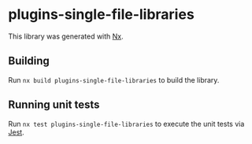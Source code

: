 # plugins-single-file-libraries

This library was generated with [Nx](https://nx.dev).

## Building

Run `nx build plugins-single-file-libraries` to build the library.

## Running unit tests

Run `nx test plugins-single-file-libraries` to execute the unit tests via [Jest](https://jestjs.io).
